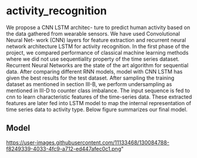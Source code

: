 # activity_recognition
We propose a CNN LSTM architec- ture to predict human activity based on the data gathered from wearable sensors. We have used Convolutional Neural Net- work (CNN) layers for feature extraction and recurrent neural network architecture LSTM for activity recognition. In the first phase of the project, we compared performance of classical machine learning methods where we did not use sequentiality property of the time series dataset. Recurrent Neural Networks are the state of the art algorithm for sequential data. After comparing different RNN models, model with CNN LSTM has given the best results for the test dataset.
After sampling the training dataset as mentioned in section III-B, we perform undersampling as mentioned in III-D to counter class imbalance. The input sequence is fed to cnn to learn characteristic features of the time-series data. These extracted features are later fed into LSTM model to map the internal representation of time series data to activity type. Below figure summarizes our final model.


## Model

https://user-images.githubusercontent.com/11133468/130084788-f8249339-4033-4fc9-a712-ed447afec0c1.png"

 
